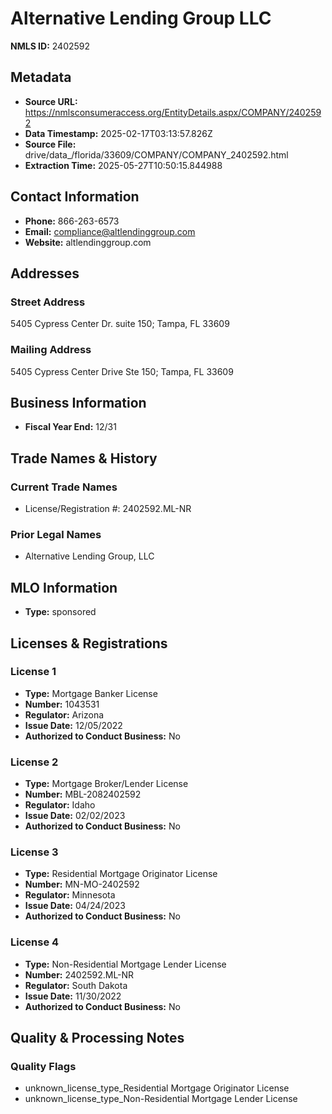 # Alternative Lending Group LLC

**NMLS ID:** 2402592

## Metadata
- **Source URL:** https://nmlsconsumeraccess.org/EntityDetails.aspx/COMPANY/2402592
- **Data Timestamp:** 2025-02-17T03:13:57.826Z
- **Source File:** drive/data_/florida/33609/COMPANY/COMPANY_2402592.html
- **Extraction Time:** 2025-05-27T10:50:15.844988

## Contact Information
- **Phone:** 866-263-6573
- **Email:** compliance@altlendinggroup.com
- **Website:** altlendinggroup.com

## Addresses
### Street Address
5405 Cypress Center Dr. suite 150; Tampa, FL 33609

### Mailing Address
5405 Cypress Center Drive Ste 150; Tampa, FL 33609

## Business Information
- **Fiscal Year End:** 12/31

## Trade Names & History
### Current Trade Names
- License/Registration #: 2402592.ML-NR

### Prior Legal Names
- Alternative Lending Group, LLC

## MLO Information
- **Type:** sponsored

## Licenses & Registrations

### License 1
- **Type:** Mortgage Banker License
- **Number:** 1043531
- **Regulator:** Arizona
- **Issue Date:** 12/05/2022
- **Authorized to Conduct Business:** No

### License 2
- **Type:** Mortgage Broker/Lender License
- **Number:** MBL-2082402592
- **Regulator:** Idaho
- **Issue Date:** 02/02/2023
- **Authorized to Conduct Business:** No

### License 3
- **Type:** Residential Mortgage Originator License
- **Number:** MN-MO-2402592
- **Regulator:** Minnesota
- **Issue Date:** 04/24/2023
- **Authorized to Conduct Business:** No

### License 4
- **Type:** Non-Residential Mortgage Lender License
- **Number:** 2402592.ML-NR
- **Regulator:** South Dakota
- **Issue Date:** 11/30/2022
- **Authorized to Conduct Business:** No

## Quality & Processing Notes
### Quality Flags
- unknown_license_type_Residential Mortgage Originator License
- unknown_license_type_Non-Residential Mortgage Lender License

